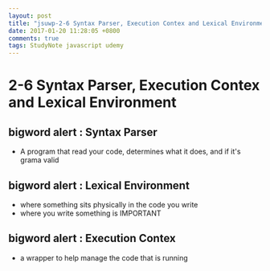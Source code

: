 ```yaml
---
layout: post
title: "jsuwp-2-6 Syntax Parser, Execution Contex and Lexical Environment"
date: 2017-01-20 11:28:05 +0800
comments: true
tags: StudyNote javascript udemy
---
```

<!--more-->

# 2-6 Syntax Parser, Execution Contex and Lexical Environment

## bigword alert : Syntax Parser
- A program that read your code, determines what it does, and if it's grama valid

## bigword alert : Lexical Environment
- where something sits physically in the code you write
- where you write something is IMPORTANT

## bigword alert : Execution Contex
- a wrapper to help manage the code that is running


